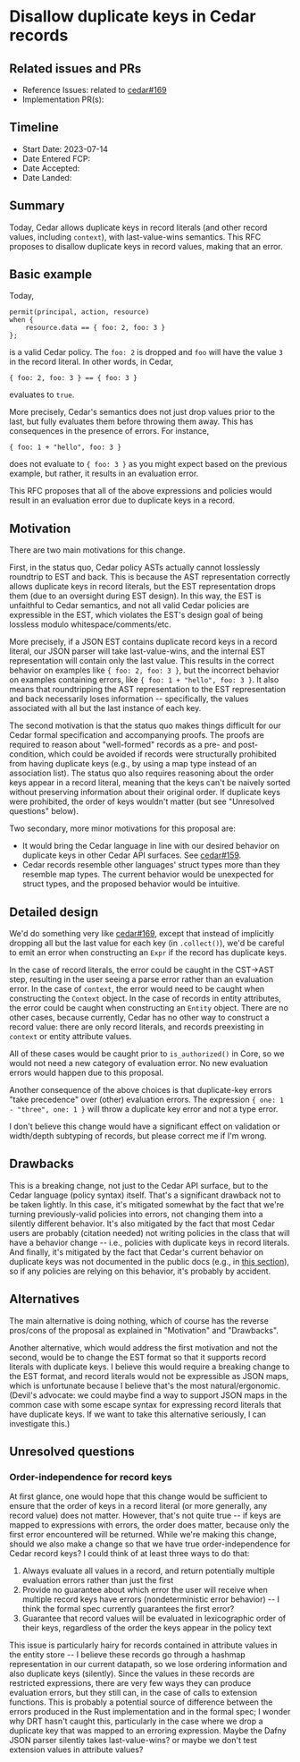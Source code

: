 # Disallow duplicate keys in Cedar records

## Related issues and PRs

- Reference Issues: related to [cedar#169](https://github.com/cedar-policy/cedar/pull/169)
- Implementation PR(s):

## Timeline

- Start Date: 2023-07-14
- Date Entered FCP:
- Date Accepted:
- Date Landed:

## Summary

Today, Cedar allows duplicate keys in record literals (and other record values, including `context`), with last-value-wins semantics.
This RFC proposes to disallow duplicate keys in record values, making that an error.

## Basic example

Today,
```
permit(principal, action, resource)
when {
    resource.data == { foo: 2, foo: 3 }
};
```
is a valid Cedar policy. The `foo: 2` is dropped and `foo` will have the value `3` in the record literal.
In other words, in Cedar,
```
{ foo: 2, foo: 3 } == { foo: 3 }
```
evaluates to `true`.

More precisely, Cedar's semantics does not just drop values prior to the last, but fully evaluates them before throwing them away. This has consequences in the presence of errors. For instance,
```
{ foo: 1 + "hello", foo: 3 }
```
does not evaluate to `{ foo: 3 }` as you might expect based on the previous example, but rather, it results in an evaluation error.

This RFC proposes that all of the above expressions and policies would result in an evaluation error due to duplicate keys in a record.

## Motivation

There are two main motivations for this change.

First, in the status quo, Cedar policy ASTs actually cannot losslessly roundtrip to EST and back.
This is because the AST representation correctly allows duplicate keys in record literals, but the EST representation drops them (due to an oversight during EST design). In this way, the EST is unfaithful to Cedar semantics, and not all valid Cedar policies are expressible in the EST, which violates the EST's design goal of being lossless modulo whitespace/comments/etc.

More precisely, if a JSON EST contains duplicate record keys in a record literal, our JSON parser will take last-value-wins, and the internal EST representation will contain only the last value.
This results in the correct behavior on examples like `{ foo: 2, foo: 3 }`, but the incorrect behavior on examples containing errors, like `{ foo: 1 + "hello", foo: 3 }`.
It also means that roundtripping the AST representation to the EST representation and back necessarily loses information -- specifically, the values associated with all but the last instance of each key.

The second motivation is that the status quo makes things difficult for our Cedar formal specification and accompanying proofs.
The proofs are required to reason about "well-formed" records as a pre- and post-condition, which could be avoided if records were structurally prohibited from having duplicate keys (e.g., by using a map type instead of an association list).
The status quo also requires reasoning about the order keys appear in a record literal, meaning that the keys can't be naively sorted without preserving information about their original order.
If duplicate keys were prohibited, the order of keys wouldn't matter (but see "Unresolved questions" below).

Two secondary, more minor motivations for this proposal are:
- It would bring the Cedar language in line with our desired behavior on duplicate keys in other Cedar API surfaces. See [cedar#159](https://github.com/cedar-policy/cedar/issues/159).
- Cedar records resemble other languages' struct types more than they resemble map types. The current behavior would be unexpected for struct types, and the proposed behavior would be intuitive.

## Detailed design

We'd do something very like [cedar#169](https://github.com/cedar-policy/cedar/pull/169), except that instead of implicitly dropping all but the last value for each key (in `.collect()`), we'd be careful to emit an error when constructing an `Expr` if the record has duplicate keys.

In the case of record literals, the error could be caught in the CST->AST step, resulting in the user seeing a parse error rather than an evaluation error.
In the case of `context`, the error would need to be caught when constructing the `Context` object.
In the case of records in entity attributes, the error could be caught when constructing an `Entity` object.
There are no other cases, because currently, Cedar has no other way to construct a record value:
there are only record literals, and records preexisting in `context` or entity attribute values.

All of these cases would be caught prior to `is_authorized()` in Core, so we would not need a new category of evaluation error. No new evaluation errors would happen due to this proposal.

Another consequence of the above choices is that duplicate-key errors "take precedence" over (other) evaluation errors. The expression `{ one: 1 - "three", one: 1 }` will throw a duplicate key error and not a type error.

I don't believe this change would have a significant effect on validation or width/depth subtyping of records, but please correct me if I'm wrong.

## Drawbacks

This is a breaking change, not just to the Cedar API surface, but to the Cedar language (policy syntax) itself.
That's a significant drawback not to be taken lightly.
In this case, it's mitigated somewhat by the fact that we're turning previously-valid policies into errors, not changing them into a silently different behavior.
It's also mitigated by the fact that most Cedar users are probably (citation needed) not writing policies in the class that will have a behavior change -- i.e., policies with duplicate keys in record literals.
And finally, it's mitigated by the fact that Cedar's current behavior on duplicate keys was not documented in the public docs (e.g., in [this section](https://docs.cedarpolicy.com/syntax-datatypes.html#record)), so if any policies are relying on this behavior, it's probably by accident.

## Alternatives

The main alternative is doing nothing, which of course has the reverse pros/cons of the proposal as explained in "Motivation" and "Drawbacks".

Another alternative, which would address the first motivation and not the second, would be to change the EST format so that it supports record literals with duplicate keys.
I believe this would require a breaking change to the EST format, and record literals would not be expressible as JSON maps, which is unfortunate because I believe that's the most natural/ergonomic.
(Devil's advocate: we could maybe find a way to support JSON maps in the common case with some escape syntax for expressing record literals that have duplicate keys. If we want to take this alternative seriously, I can investigate this.)

## Unresolved questions

### Order-independence for record keys
At first glance, one would hope that this change would be sufficient to ensure that the order of keys in a record literal (or more generally, any record value) does not matter.
However, that's not quite true -- if keys are mapped to expressions with errors, the order does matter, because only the first error encountered will be returned.
While we're making this change, should we also make a change so that we have true order-independence for Cedar record keys?
I could think of at least three ways to do that:
1. Always evaluate all values in a record, and return potentially multiple evaluation errors rather than just the first
2. Provide no guarantee about which error the user will receive when multiple record keys have errors (nondeterministic error behavior) -- I think the formal spec currently guarantees the first error?
3. Guarantee that record values will be evaluated in lexicographic order of their keys, regardless of the order the keys appear in the policy text

This issue is particularly hairy for records contained in attribute values in the entity store -- I believe these records go through a hashmap representation in our current datapath, so we lose ordering information and also duplicate keys (silently). Since the values in these records are restricted expressions, there are very few ways they can produce evaluation errors, but they still can, in the case of calls to extension functions. This is probably a potential source of difference between the errors produced in the Rust implementation and in the formal spec; I wonder why DRT hasn't caught this, particularly in the case where we drop a duplicate key that was mapped to an erroring expression. Maybe the Dafny JSON parser silently takes last-value-wins? or maybe we don't test extension values in attribute values?
